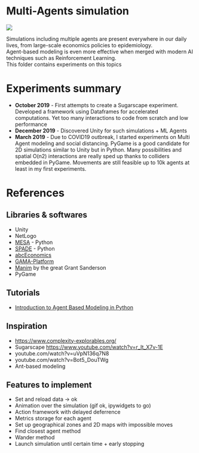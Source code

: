 # Multi-Agents simulation
![](https://thumbs.gfycat.com/EvergreenGenuineAmethystgemclam-size_restricted.gif)

Simulations including multiple agents are present everywhere in our daily lives, from large-scale economics policies to epidemiology. <br>
Agent-based modeling is even more effective when merged with modern AI techniques such as Reinforcement Learning. <br>
This folder contains experiments on this topics

# Experiments summary
- **October 2019** - First attempts to create a Sugarscape experiment. Developed a framework using Dataframes for accelerated computations. Yet too many interactions to code from scratch and low performance
- **December 2019** - Discovered Unity for such simulations + ML Agents
- **March 2019** - Due to COVID19 outbreak, I started experiments on Multi Agent modeling and social distancing. PyGame is a good candidate for 2D simulations similar to Unity but in Python. Many possibilities and spatial O(n2) interactions are really sped up thanks to colliders embedded in PyGame. Movements are still feasible up to 10k agents at least in my first experiments.  


# References
## Libraries & softwares
- Unity
- NetLogo
- [MESA](https://github.com/projectmesa/mesa) - Python
- [SPADE](https://spade-mas.readthedocs.io/en/latest/readme.html) - Python
- [abcEconomics](https://abce.readthedocs.io/en/master/)
- [GAMA-Platform](https://gama-platform.github.io/)
- [Manim](https://github.com/3b1b/manim) by the great Grant Sanderson
- PyGame

## Tutorials
- [Introduction to Agent Based Modeling in Python](https://towardsdatascience.com/introduction-to-mesa-agent-based-modeling-in-python-bcb0596e1c9a)

## Inspiration
- https://www.complexity-explorables.org/
- Sugarscape https://www.youtube.com/watch?v=r_It_X7v-1E
- youtube.com/watch?v=uVpN136q7N8
- youtube.com/watch?v=Bot5_DouTWg
- Ant-based modeling

## Features to implement
- Set and reload data -> ok
- Animation over the simulation (gif ok, ipywidgets to go)
- Action framework with delayed deferrence
- Metrics storage for each agent
- Set up geographical zones and 2D maps with impossible moves
- Find closest agent method
- Wander method
- Launch simulation until certain time + early stopping